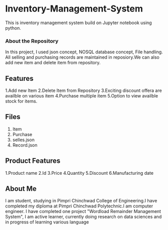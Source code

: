 # Inventory-Management-System
This is inventory management system build on Jupyter notebook using python.

### About the Repository
In this project, I used json concept, NOSQL database concept, File handling.
All selling and purchasing records are maintained in reposiory.We can also add new item and delete item from repository.

## Features
1.Add new Item
2.Delete Item from Repository
3.Exciting discount offera are availble on various item
4.Purchase multiple item
5.Option to view availble stock for items.

## Files
1. Item 
2. Purchase
3. selles.json
4. Record.json

## Product Features
1.Product name
2.Id
3.Price
4.Quantity
5.Discount
6.Manufacturing date

## About Me

I am student, studying in Pimpri Chinchwad College of Engineering.I have completed my diploma at Pimpri Chinchwad Polytechnic.I am computer engineer. I have completed one project "Wordload Remainder Management System", I am active learner, currently doing research on data sciences and in progress of learning various language 
